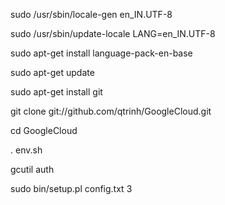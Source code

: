 
sudo /usr/sbin/locale-gen en_IN.UTF-8

sudo /usr/sbin/update-locale LANG=en_IN.UTF-8

sudo apt-get install language-pack-en-base

sudo apt-get update

sudo apt-get install git


git clone git://github.com/qtrinh/GoogleCloud.git

cd GoogleCloud

. env.sh

gcutil auth

sudo bin/setup.pl config.txt 3


